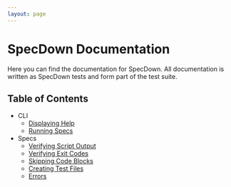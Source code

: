 ```yaml
---
layout: page
---
```

# SpecDown Documentation

Here you can find the documentation for SpecDown.
All documentation is written as SpecDown tests and form part of the test suite.

## Table of Contents

- CLI
    - [Displaying Help](./display_help.md)
    - [Running Specs](./running_specs.md)
- Specs
    - [Verifying Script Output](./verifying_script_output.md)
    - [Verifying Exit Codes](./verifying_exit_codes.md)
    - [Skipping Code Blocks](./skipping_code_blocks.md)
    - [Creating Test Files](./creating_test_files.md)
    - [Errors](./errors.md)
